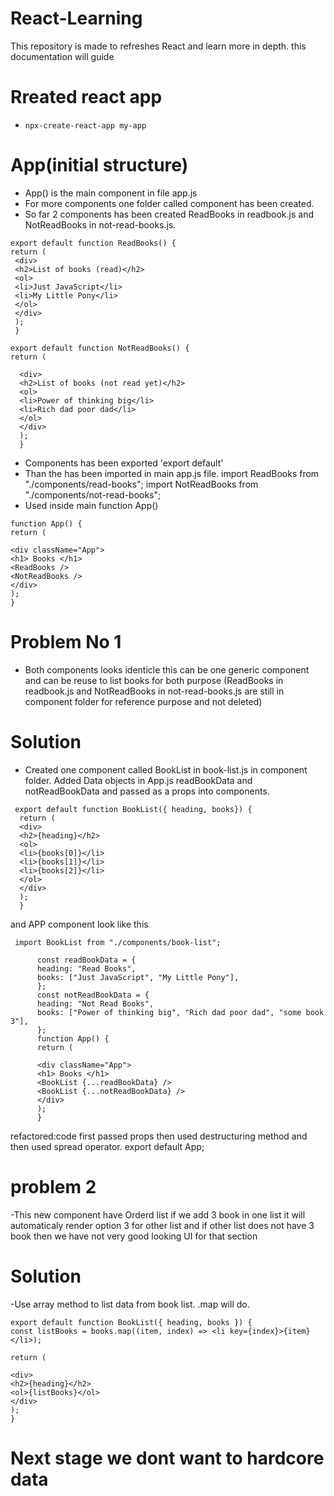 # React-Learning

This repository is made to refreshes React and learn more in depth.
this documentation will guide

# Rreated react app

- `npx-create-react-app my-app`

# App(initial structure)

- App() is the main component in file app.js
- For more components one folder called component has been created.
- So far 2 components has been created ReadBooks in readbook.js and NotReadBooks in not-read-books.js.

```
export default function ReadBooks() {
return (
 <div>
 <h2>List of books (read)</h2>
 <ol>
 <li>Just JavaScript</li>
 <li>My Little Pony</li>
 </ol>
 </div>
 );
 }
```

```
export default function NotReadBooks() {
return (

  <div>
  <h2>List of books (not read yet)</h2>
  <ol>
  <li>Power of thinking big</li>
  <li>Rich dad poor dad</li>
  </ol>
  </div>
  );
  }
```

- Components has been exported 'export default'
- Than the has been imported in main app.js file.
  import ReadBooks from "./components/read-books";
  import NotReadBooks from "./components/not-read-books";
- Used inside main function App()

```
function App() {
return (

<div className="App">
<h1> Books </h1>
<ReadBooks />
<NotReadBooks />
</div>
);
}
```

# Problem No 1

- Both components looks identicle this can be one generic component and can be reuse to list books for both purpose
  (ReadBooks in readbook.js and NotReadBooks in not-read-books.js are still in component folder for reference purpose and not deleted)

# Solution

- Created one component called BookList in book-list.js in component folder. Added Data objects in App.js readBookData and notReadBookData and passed as a props into components.

```
 export default function BookList({ heading, books}) {
  return (
  <div>
  <h2>{heading}</h2>
  <ol>
  <li>{books[0]}</li>
  <li>{books[1]}</li>
  <li>{books[2]}</li>
  </ol>
  </div>
  );
  }
```

and APP component look like this

```
 import BookList from "./components/book-list";

      const readBookData = {
      heading: "Read Books",
      books: ["Just JavaScript", "My Little Pony"],
      };
      const notReadBookData = {
      heading: "Not Read Books",
      books: ["Power of thinking big", "Rich dad poor dad", "some book 3"],
      };
      function App() {
      return (

      <div className="App">
      <h1> Books </h1>
      <BookList {...readBookData} />
      <BookList {...notReadBookData} />
      </div>
      );
      }
```

refactored:code
first passed props then used destructuring method and then used spread operator.
export default App;

# problem 2

-This new component have Orderd list if we add 3 book in one list it will automaticaly render option 3 for other list and if other list does not have 3 book then we have not very good looking UI for that section

# Solution

-Use array method to list data from book list. .map will do.

```
export default function BookList({ heading, books }) {
const listBooks = books.map((item, index) => <li key={index}>{item}</li>);

return (

<div>
<h2>{heading}</h2>
<ol>{listBooks}</ol>
</div>
);
}
```

# Next stage we dont want to hardcore data
